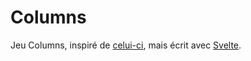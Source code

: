 # Columns

Jeu Columns, inspiré de [celui-ci](http://jemaf.free.fr/index.php?page=jquery-columns), mais écrit avec [Svelte](https://svelte.dev).
